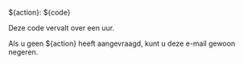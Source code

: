 ${action}: ${code}

Deze code vervalt over een uur.

Als u geen ${action} heeft aangevraagd, kunt u deze e-mail gewoon negeren.
